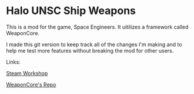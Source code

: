 # Halo UNSC Ship Weapons
This is a mod for the game, Space Engineers. It uitilizes a framework called WeaponCore.

I made this git version to keep track all of the changes I'm making and to help me test more features without breaking the mod for other users.


Links:

[Steam Workshop](https://steamcommunity.com/sharedfiles/filedetails/?id=2286546132)

[WeaponCore's Repo](https://github.com/sstixrud/WeaponCore)
